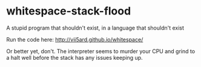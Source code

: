 # whitespace-stack-flood
A stupid program that shouldn't exist, in a language that shouldn't exist

Run the code here: http://vii5ard.github.io/whitespace/

Or better yet, don't. The interpreter seems to murder your CPU and grind to a halt well before the stack has any issues keeping up.
